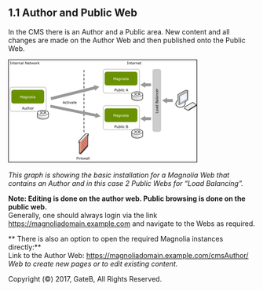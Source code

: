 ## 1.1	Author and Public Web


In the CMS there is an Author and a Public area. New content and all changes are made on the Author Web and then published onto the Public Web.

![alt text](../reference/Author-and-Public-Web.png "Author and Public Web")

*This graph is showing the basic installation for a Magnolia Web that contains an Author and in this case 2 Public Webs for “Load Balancing”.*

**Note: Editing is done on the author web. Public browsing is done on the public web.**  
Generally, one should always login via the link https://magnoliadomain.example.com and navigate to the Webs as required.  

** There is also an option to open the required Magnolia instances directly:**  
Link to the Author Web: https://magnoliadomain.example.com/cmsAuthor/  
*Web to create new pages or to edit existing content.*

Copyright (©) 2017, GateB, All Rights Reserved.
